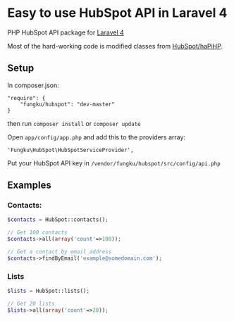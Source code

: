 Easy to use HubSpot API in Laravel 4
===================

PHP HubSpot API package for [Laravel 4](http://laravel.com/)

Most of the hard-working code is modified classes from [HubSpot/haPiHP](https://github.com/HubSpot/haPiHP).

## Setup

In composer.json:

```
"require": {
	"fungku/hubspot": "dev-master"
}
```
then run `composer install` or `composer update`

Open `app/config/app.php` and add this to the providers array:

```
'Fungku\HubSpot\HubSpotServiceProvider',
```

Put your HubSpot API key in `/vendor/fungku/hubspot/src/config/api.php`

## Examples

### Contacts:

```php
$contacts = HubSpot::contacts();

// Get 100 contacts
$contacts->all(array('count'=>100));

// Get a contact by email address
$contacts->findByEmail('example@somedomain.com');
```

### Lists

```php
$lists = HubSpot::lists();

// Get 20 lists
$lists->all(array('count'=>20));
```

